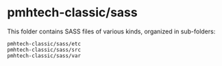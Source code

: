 # pmhtech-classic/sass

This folder contains SASS files of various kinds, organized in sub-folders:

    pmhtech-classic/sass/etc
    pmhtech-classic/sass/src
    pmhtech-classic/sass/var
